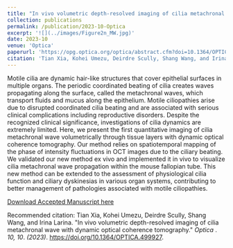 ```yaml
---
title: "In vivo volumetric depth-resolved imaging of cilia metachronal wave with dynamic optical coherence tomography"
collection: publications
permalink: /publication/2023-10-Optica
excerpt: '![](../images/Figure2n_MW.jpg)'
date: 2023-10
venue: 'Optica'
paperurl: 'https://opg.optica.org/optica/abstract.cfm?doi=10.1364/OPTICA.499927'
citation: 'Tian Xia, Kohei Umezu, Deirdre Scully, Shang Wang, and Irina Larina. In vivo volumetric depth-resolved imaging of cilia metachronal wave with dynamic optical coherence tomography. Optica 10, 10 (2023)'
---
```

Motile cilia are dynamic hair-like structures that cover epithelial surfaces in multiple
organs. The periodic coordinated beating of cilia creates waves propagating along the surface,
called the metachronal waves, which transport fluids and mucus along the epithelium. Motile
ciliopathies arise due to disrupted coordinated cilia beating and are associated with serious
clinical complications including reproductive disorders. Despite the recognized clinical
significance, investigations of cilia dynamics are extremely limited. Here, we present the first
quantitative imaging of cilia metachronal wave volumetrically through tissue layers with
dynamic optical coherence tomography. Our method relies on spatiotemporal mapping of the
phase of intensity fluctuations in OCT images due to the ciliary beating. We validated our new
method ex vivo and implemented it in vivo to visualize cilia metachronal wave propagation
within the mouse fallopian tube. This new method can be extended to the assessment of
physiological cilia function and ciliary dyskinesias in various organ systems, contributing to
better management of pathologies associated with motile ciliopathies.

[Download Accepted Manuscript here](http://no1summer.github.io/files/OpticaAcceptedManuscript.pdf)

Recommended citation: Tian Xia, Kohei Umezu, Deirdre Scully, Shang Wang, and Irina Larina. &quot;In vivo volumetric depth-resolved imaging of cilia metachronal wave with dynamic optical coherence tomography.&quot; <i>Optica </i>. <i>10, 10</i>. <i>(2023)</i>. https://doi.org/10.1364/OPTICA.499927.
